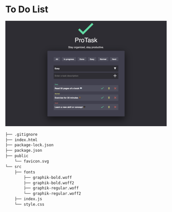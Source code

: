 # To Do List

![Screenshoot](./public/screenshoot.png)

```bash
├── .gitignore
├── index.html
├── package-lock.json
├── package.json
├── public
    └── favicon.svg
└── src
    ├── fonts
        ├── graphik-bold.woff
        ├── graphik-bold.woff2
        ├── graphik-regular.woff
        └── graphik-regular.woff2
    ├── index.js
    └── style.css
```
